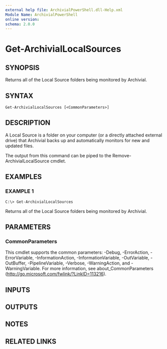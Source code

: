 ```yaml
---
external help file: ArchivialPowerShell.dll-Help.xml
Module Name: ArchivialPowerShell
online version:
schema: 2.0.0
---
```


# Get-ArchivialLocalSources

## SYNOPSIS
Returns all of the Local Source folders being monitored by Archivial.

## SYNTAX

```
Get-ArchivialLocalSources [<CommonParameters>]
```

## DESCRIPTION
A Local Source is a folder on your computer (or a directly attached external drive) that Archivial backs up and automatically monitors for new and updated files.

The output from this command can be piped to the Remove-ArchivialLocalSource cmdlet.

## EXAMPLES

### EXAMPLE 1
```
C:\> Get-ArchivialLocalSources
```

Returns all of the Local Source folders being monitored by Archivial.

## PARAMETERS

### CommonParameters
This cmdlet supports the common parameters: -Debug, -ErrorAction, -ErrorVariable, -InformationAction, -InformationVariable, -OutVariable, -OutBuffer, -PipelineVariable, -Verbose, -WarningAction, and -WarningVariable. For more information, see about_CommonParameters (http://go.microsoft.com/fwlink/?LinkID=113216).

## INPUTS

## OUTPUTS

## NOTES

## RELATED LINKS
